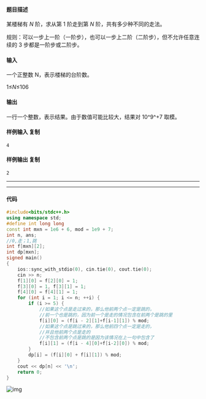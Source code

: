 #### 题目描述

某楼梯有 *N* 阶，求从第 1 阶走到第 *N* 阶，共有多少种不同的走法。

规则：可以一步上一阶（一阶步），也可以一步上二阶（二阶步），但不允许任意连续的 3 步都是一阶步或二阶步。

#### 输入

一个正整数 N，表示楼梯的台阶数。

1≤*N*≤106

#### 输出

一行一个整数，表示结果。由于数值可能比较大，结果对 10^9^+7 取模。

#### 样例输入 复制

```plain
4
```

#### 样例输出 复制

```plain
2
```

---

---

#### 代码

```cpp
#include<bits/stdc++.h>
using namespace std;
#define int long long
const int mxn = 1e6 + 6, mod = 1e9 + 7;
int n, ans;
//0,走；1,跳
int f[mxn][2];
int dp[mxn];
signed main()
{
	ios::sync_with_stdio(0), cin.tie(0), cout.tie(0);
	cin >> n;
	f[1][0] = f[2][0] = 1;
	f[3][0] = 1, f[3][1] = 1;
	f[4][0] = f[4][1] = 1;
	for (int i = 1; i <= n; ++i) {
		if (i >= 5) {
			//如果这个点是走过来的，那么他前两个点一定是跳的，
			//前一个也是跳的，因为前一个是走的情况包含在前两个是跳的里
			f[i][0] = (f[i - 2][1]+f[i-1][1]) % mod;
            //如果这个点是跳过来的，那么他前四个点一定是走的，
            //并且他前两个点是走的
            //不包含前两个点是跳的是因为该情况在上一句中包含了
			f[i][1] = (f[i - 4][0]+f[i-2][0]) % mod;
		}
		dp[i] = (f[i][0] + f[i][1]) % mod;
	}
	cout << dp[n] << '\n';
	return 0;
}
```



![img](http://172.20.8.83/upload/172.20.8.83/20230107/20230107152544_73219.png)